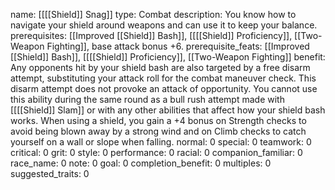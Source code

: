name: [[[[Shield]] Snag]]
type: Combat
description: You know how to navigate your shield around weapons and can use it to keep your balance.
prerequisites: [[Improved [[Shield]] Bash]], [[[[Shield]] Proficiency]], [[Two-Weapon Fighting]], base attack bonus +6.
prerequisite_feats: [[Improved [[Shield]] Bash]], [[[[Shield]] Proficiency]], [[Two-Weapon Fighting]]
benefit: Any opponents hit by your shield bash are also targeted by a free disarm attempt, substituting your attack roll for the combat maneuver check. This disarm attempt does not provoke an attack of opportunity. You cannot use this ability during the same round as a bull rush attempt made with [[[[Shield]] Slam]] or with any other abilities that affect how your shield bash works. When using a shield, you gain a +4 bonus on Strength checks to avoid being blown away by a strong wind and on Climb checks to catch yourself on a wall or slope when falling.
normal: 0
special: 0
teamwork: 0
critical: 0
grit: 0
style: 0
performance: 0
racial: 0
companion_familiar: 0
race_name: 0
note: 0
goal: 0
completion_benefit: 0
multiples: 0
suggested_traits: 0
